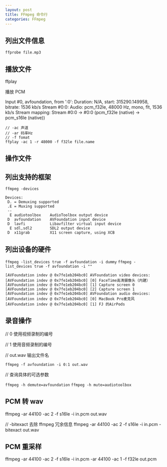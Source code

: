 ```yaml
---
layout: post
title: FFmpeg 命令行
categories: FFmpeg
---
```




## 列出文件信息

`ffprobe file.mp3`


## 播放文件

ffplay

播放 PCM

Input #0, avfoundation, from ':0':
  Duration: N/A, start: 315290.149958, bitrate: 1536 kb/s
  Stream #0:0: Audio: pcm_f32le, 48000 Hz, mono, flt, 1536 kb/s
Stream mapping:
  Stream #0:0 -> #0:0 (pcm_f32le (native) -> pcm_s16le (native))

```
// -ac 声道 
// -ar 码率Hz
// -f fomat
ffplay -ac 1 -r 48000 -f f32le file.name
```

## 操作文件

## 列出支持的框架

`ffmpeg -devices`

```
Devices:
 D. = Demuxing supported
 .E = Muxing supported
 --
  E audiotoolbox    AudioToolbox output device
 D  avfoundation    AVFoundation input device
 D  lavfi           Libavfilter virtual input device
  E sdl,sdl2        SDL2 output device
 D  x11grab         X11 screen capture, using XCB
```

## 列出设备的硬件

`ffmpeg -list_devices true -f avfoundation -i dummy`
`ffmpeg -list_devices true -f avfoundation -i ""`

```
[AVFoundation indev @ 0x7fe1eb204bc0] AVFoundation video devices:
[AVFoundation indev @ 0x7fe1eb204bc0] [0] FaceTime高清摄像头（内建）
[AVFoundation indev @ 0x7fe1eb204bc0] [1] Capture screen 0
[AVFoundation indev @ 0x7fe1eb204bc0] [2] Capture screen 1
[AVFoundation indev @ 0x7fe1eb204bc0] AVFoundation audio devices:
[AVFoundation indev @ 0x7fe1eb204bc0] [0] MacBook Pro麦克风
[AVFoundation indev @ 0x7fe1eb204bc0] [1] FJ 的AirPods
```

## 录音操作

// 0 使用视频录制的编号

// 1 使用音频录制的编号

// out.wav 输出文件名

`ffmpeg -f avfoundation -i 0:1 out.wav`


// 查询具体的可选参数

`ffmpeg -h demute=avfoundation`
`ffmpeg -h mute=audiotoolbox  `




## PCM 转 wav

ffmpeg -ar 44100 -ac 2 -f s16le -i in.pcm out.wav

// -bitexact 去除 ffmpeg 冗余信息
ffmpeg -ar 44100 -ac 2 -f s16le -i in.pcm -bitexact out.wav


## PCM 重采样

ffmpeg -ar 44100 -ac 2 -f s16le -i in.pcm -ar 44100 -ac 1 -f f32le out.pcm